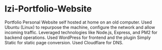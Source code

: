 # Izi-Portfolio-Website
Portfolio Personal Website self hosted at home on an old computer. Used Ubuntu (Linux) to repurpose the machine, configure the network and allow incoming traffic. Leveraged technologies like Node.js, Express, and PM2 for backend operations. Used WordPress for frontend and the plugin Simply Static for static page conversion. Used Cloudflare for DNS.
